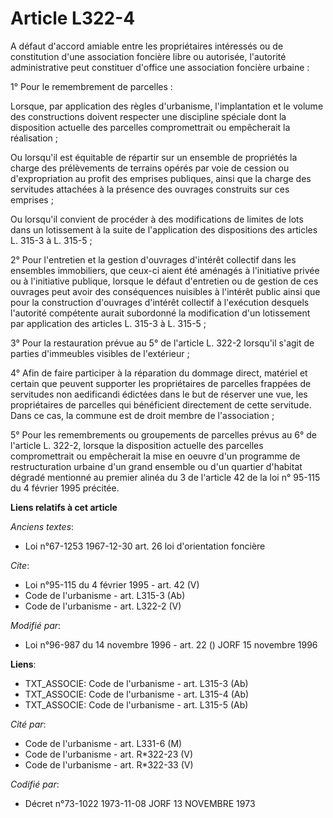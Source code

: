# Article L322-4

A défaut d'accord amiable entre les propriétaires intéressés ou de constitution d'une association foncière libre ou
autorisée, l'autorité administrative peut constituer d'office une association foncière urbaine : 

1° Pour le remembrement de parcelles : 

Lorsque, par application des règles d'urbanisme, l'implantation et le volume des constructions doivent respecter une
discipline spéciale dont la disposition actuelle des parcelles compromettrait ou empêcherait la réalisation ; 

Ou lorsqu'il est équitable de répartir sur un ensemble de propriétés la charge des prélèvements de terrains opérés par voie
de cession ou d'expropriation au profit des emprises publiques, ainsi que la charge des servitudes attachées à la présence
des ouvrages construits sur ces emprises ; 

Ou lorsqu'il convient de procéder à des modifications de limites de lots dans un lotissement à la suite de l'application des
dispositions des articles L. 315-3 à L. 315-5 ; 

2° Pour l'entretien et la gestion d'ouvrages d'intérêt collectif dans les ensembles immobiliers, que ceux-ci aient été
aménagés à l'initiative privée ou à l'initiative publique, lorsque le défaut d'entretien ou de gestion de ces ouvrages peut
avoir des conséquences nuisibles à l'intérêt public ainsi que pour la construction d'ouvrages d'intérêt collectif à
l'exécution desquels l'autorité compétente aurait subordonné la modification d'un lotissement par application des articles L.
315-3 à L. 315-5 ; 

3° Pour la restauration prévue au 5° de l'article L. 322-2 lorsqu'il s'agit de parties d'immeubles visibles de l'extérieur ; 

4° Afin de faire participer à la réparation du dommage direct, matériel et certain que peuvent supporter les propriétaires de
parcelles frappées de servitudes non aedificandi édictées dans le but de réserver une vue, les propriétaires de parcelles qui
bénéficient directement de cette servitude. Dans ce cas, la commune est de droit membre de l'association ; 

5° Pour les remembrements ou groupements de parcelles prévus au 6° de l'article L. 322-2, lorsque la disposition actuelle des
parcelles compromettrait ou empêcherait la mise en oeuvre d'un programme de restructuration urbaine d'un grand ensemble ou
d'un quartier d'habitat dégradé mentionné au premier alinéa du 3 de l'article 42 de la loi n° 95-115 du 4 février 1995
précitée.

**Liens relatifs à cet article**

_Anciens textes_:

  - Loi n°67-1253 1967-12-30 art. 26 loi d'orientation foncière

_Cite_:

  - Loi n°95-115 du 4 février 1995 - art. 42 (V)
  - Code de l'urbanisme - art. L315-3 (Ab)
  - Code de l'urbanisme - art. L322-2 (V)

_Modifié par_:

  - Loi n°96-987 du 14 novembre 1996 - art. 22 () JORF 15 novembre 1996

**Liens**:

  - TXT_ASSOCIE: Code de l'urbanisme - art. L315-3 (Ab)
  - TXT_ASSOCIE: Code de l'urbanisme - art. L315-4 (Ab)
  - TXT_ASSOCIE: Code de l'urbanisme - art. L315-5 (Ab)

_Cité par_:

  - Code de l'urbanisme - art. L331-6 (M)
  - Code de l'urbanisme - art. R*322-23 (V)
  - Code de l'urbanisme - art. R*322-33 (V)

_Codifié par_:

  - Décret n°73-1022 1973-11-08 JORF 13 NOVEMBRE 1973
